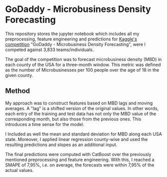 # GoDaddy - Microbusiness Density Forecasting

This repository stores the jupyter notebook which includes all my preprocessing, feature engineering and predictions for [Kaggle's competition](https://www.kaggle.com/competitions/godaddy-microbusiness-density-forecasting) "GoDaddy - Microbusiness Density Forecasting", were I competed against 3,833 teams/individuals.

The goal of the competition was to forecast  microbusiness density (MBD) in each county of the USA for a three-month window. This metric was defined as the number of Microbusinesses per 100 people over the age of 18 in the given county.

## Method

My approach was to construct features based on MBD lags and moving averages. A "lag" is a shifted version of the original values. In other words, each entry of the training and test data has not only the MBD value of the corresponding month, but also those from the previous ones. This introduces a time sense for the model. 

I Included as well the mean and standard deviation for MBD along each USA state. Moreover, I applied linear regression county-wise and used the resulting predictions and slopes as an additional input.

The final predictions were computed with CatBoost over the previously mentioned preprocessing and feature engineering. With this, I reached a SMAPE of 7,95%, i.e. on average, the forecasts were within 7,95% of the actual values.

